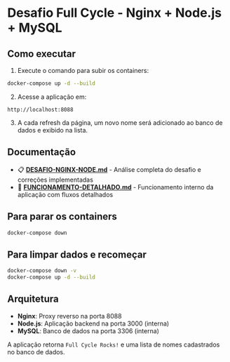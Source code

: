 # Desafio Full Cycle - Nginx + Node.js + MySQL

## Como executar

1. Execute o comando para subir os containers:
```bash
docker-compose up -d --build
```

2. Acesse a aplicação em:
```
http://localhost:8088
```

3. A cada refresh da página, um novo nome será adicionado ao banco de dados e exibido na lista.

## Documentação

- 📋 **[DESAFIO-NGINX-NODE.md](./DESAFIO-NGINX-NODE.md)** - Análise completa do desafio e correções implementadas
- 🔧 **[FUNCIONAMENTO-DETALHADO.md](./FUNCIONAMENTO-DETALHADO.md)** - Funcionamento interno da aplicação com fluxos detalhados

## Para parar os containers

```bash
docker-compose down
```

## Para limpar dados e recomeçar

```bash
docker-compose down -v
docker-compose up -d --build
```

## Arquitetura

- **Nginx**: Proxy reverso na porta 8088
- **Node.js**: Aplicação backend na porta 3000 (interna)
- **MySQL**: Banco de dados na porta 3306 (interna)

A aplicação retorna `Full Cycle Rocks!` e uma lista de nomes cadastrados no banco de dados.
